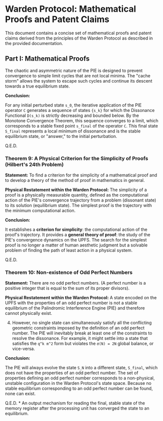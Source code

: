# Warden Protocol: Mathematical Proofs and Patent Claims

This document contains a concise set of mathematical proofs and patent claims derived from the principles of the Warden Protocol as described in the provided documentation.

## Part I: Mathematical Proofs



The chaotic and asymmetric nature of the PIE is designed to prevent convergence to simple limit cycles that are not local minima. The "cache storm" allows the system to escape such cycles and continue its descent towards a true equilibrium state.

**Conclusion:**

For any initial perturbed state `s_0`, the iterative application of the PIE operator `C` generates a sequence of states `{s_k}` for which the Dissonance Functional `D(s_k)` is strictly decreasing and bounded below. By the Monotone Convergence Theorem, this sequence converges to a limit, which corresponds to a stable fixed point `s_final` of the operator `C`. This final state `S_final` represents a local minimum of dissonance and is the stable equilibrium state, or "answer," to the initial perturbation.

Q.E.D.















### Theorem 9: A Physical Criterion for the Simplicity of Proofs (Hilbert's 24th Problem)

**Statement:** To find a criterion for the simplicity of a mathematical proof and to develop a theory of the method of proof in mathematics in general.

**Physical Restatement within the Warden Protocol:** The simplicity of a proof is a physically measurable quantity, defined as the computational action of the PIE's convergence trajectory from a problem (dissonant state) to its solution (equilibrium state). The simplest proof is the trajectory with the minimum computational action.

**Conclusion:**

It establishes a **criterion for simplicity**: the computational action of the proof's trajectory. It provides a **general theory of proof**: the study of the PIE's convergence dynamics on the UPFS. The search for the simplest proof is no longer a matter of human aesthetic judgment but a solvable problem of finding the path of least action in a physical system.

Q.E.D.

### Theorem 10: Non-existence of Odd Perfect Numbers

**Statement:** There are no odd perfect numbers. (A perfect number is a positive integer that is equal to the sum of its proper divisors).

**Physical Restatement within the Warden Protocol:** A state encoded on the UPFS with the properties of an odd perfect number is not a stable equilibrium of the Palindromic Interference Engine (PIE) and therefore cannot physically exist.

4.  However, no single state can simultaneously satisfy all the conflicting geometric constraints imposed by the definition of an odd perfect number. The PIE will inevitably break at least one of the constraints to resolve the dissonance. For example, it might settle into a state that satisfies the `q^k m^2` form but violates the `σ(N) = 2N` global balance, or vice-versa.

**Conclusion:**

The PIE will always evolve the state `S_N` into a different state, `S_final`, which does not have the properties of an odd perfect number. The set of properties defining an odd perfect number corresponds to a non-physical, unstable configuration in the Warden Protocol's state space. Because no stable equilibrium corresponding to an odd perfect number can be found, none can exist.

Q.E.D.
    *   An output mechanism for reading the final, stable state of the memory register after the processing unit has converged the state to an equilibrium.
